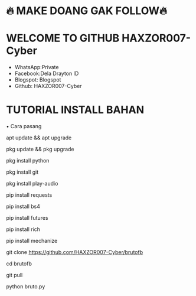 # 🔥 MAKE DOANG GAK FOLLOW🔥

# WELCOME TO GITHUB HAXZOR007-Cyber

* WhatsApp:Private
* Facebook:Dela Drayton ID
* Blogspot: Blogspot
* Github: HAXZOR007-Cyber




# TUTORIAL INSTALL BAHAN
• Cara pasang

apt update && apt upgrade

pkg update && pkg upgrade

pkg install python

pkg install git 

pkg install play-audio

pip install requests

pip install bs4

pip install futures

pip install rich

pip install mechanize

git clone https://github.com/HAXZOR007-Cyber/brutofb  

cd brutofb

git pull

python bruto.py
